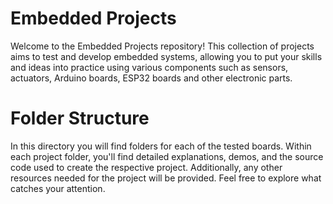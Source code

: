 # Embedded Projects

Welcome to the Embedded Projects repository! This collection of projects aims to test and develop embedded systems, allowing you to put your skills and ideas into practice using various components such as sensors, actuators, Arduino boards, ESP32 boards and other electronic parts.

# Folder Structure

In this directory you will find folders for each of the tested boards. Within each project folder, you'll find detailed explanations, demos, and the source code used to create the respective project. Additionally, any other resources needed for the project will be provided. Feel free to explore what catches your attention.
